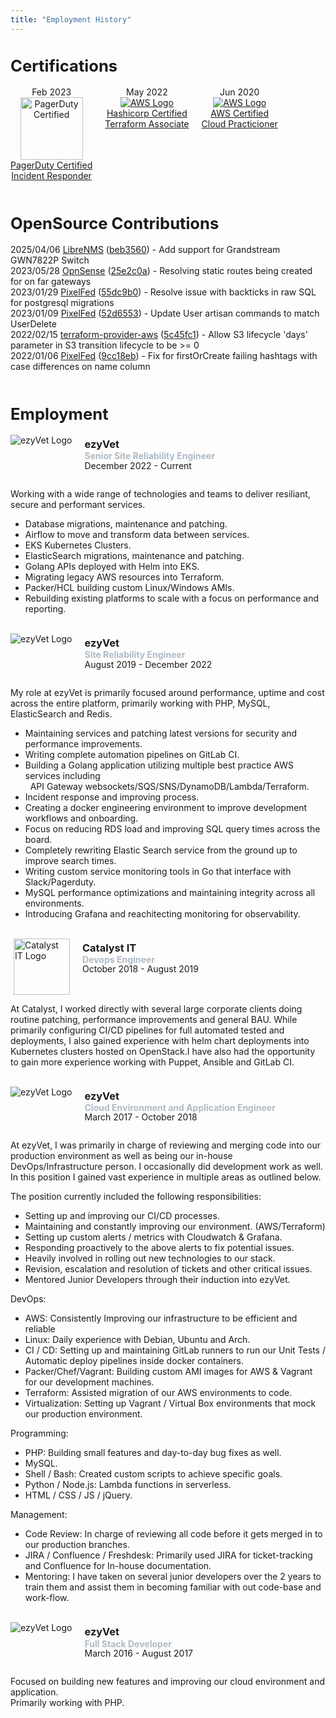 ```yaml
---
title: "Employment History"
---
```


<h1 style="font-size: 1.6rem;" class="animate__animated animate__pulse animate__faster">
    Certifications
</h1>
<div style="display: flex;">
    <div style="flex-direction: row; text-align: center; margin-right: 20px">
        Feb 2023</br>
        <a href="https://www.credly.com/users/daniel-mason.2a91e126/badges" target="_blank">
            <img alt="PagerDuty Certified" title="PagerDuty Certified" src="/pagerduty.png" height="100px" width="100px"><br/>
            PagerDuty Certified</br>Incident Responder
        </a>
    </div>
    <div style="flex-direction: row; text-align: center; margin-right: 20px">
        May 2022</br>
        <a href="https://www.credly.com/users/daniel-mason.2a91e126/badges" target="_blank">
            <img alt="AWS Logo" title="AWS Logo" src="/hashicorp.jpg"><br/>
            Hashicorp Certified</br>Terraform Associate
        </a>
    </div>
    <div style="flex-direction: row; text-align: center; margin-right: 20px">
        Jun 2020</br>
        <a href="https://www.credly.com/users/daniel-mason.2a91e126/badges" target="_blank">
            <img alt="AWS Logo" title="AWS Logo" src="/aws.jpg"><br/>
            AWS Certified</br>Cloud Practicioner
        </a>
    </div>
</div>
<br/>

<h1 style="font-size: 1.6rem;" class="animate__animated animate__pulse animate__faster">OpenSource Contributions</h1>
2025/04/06 <a href="https://www.librenms.org/" target="_blank">LibreNMS</a>
(<a href="https://github.com/librenms/librenms/commit/beb356073d30fac74e928dac96ffa4a9d63036c6" target="_blank">beb3560</a>)
- Add support for Grandstream GWN7822P Switch<br/>
2023/05/28 <a href="https://opnsense.org/" target="_blank">OpnSense</a>
(<a href="https://github.com/opnsense/core/commit/25e2c0a301e1437a98c8958637ca405a5fab21fa" target="_blank">25e2c0a</a>)
- Resolving static routes being created for on far gateways<br/>
2023/01/29 <a href="https://pixelfed.org/" target="_blank">PixelFed</a>
(<a href="https://github.com/pixelfed/pixelfed/pull/4122/commits/55dc9b0aaa4623491387d06fcb83fc9e937e5e16" target="_blank">55dc9b0</a>)
- Resolve issue with backticks in raw SQL for postgresql migrations<br/>
2023/01/09 <a href="https://pixelfed.org/" target="_blank">PixelFed</a>
(<a href="https://github.com/pixelfed/pixelfed/pull/4067/commits/52d65538cdfbebc73456db15390af3cfb8ee2d46" target="_blank">52d6553</a>)
- Update User artisan commands to match UserDelete<br/>
2022/02/15 <a href="https://registry.terraform.io/providers/hashicorp/aws" target="_blank">terraform-provider-aws</a>
(<a href="https://github.com/hashicorp/terraform-provider-aws/pull/23120/commits/5c45fc13a28d111abf44afe16246073dbe93c10c" target="_blank">5c45fc1</a>)
- Allow S3 lifecycle 'days' parameter in S3 transition lifecycle to be >= 0<br/>
2022/01/06 <a href="https://pixelfed.org/" target="_blank">PixelFed</a>
(<a href="https://github.com/pixelfed/pixelfed/pull/3122/commits/9cc18eb82acb46d2d8da22c66d12e55c192dbdb8" target="_blank">9cc18eb</a>)
- Fix for firstOrCreate failing hashtags with case differences on name column
<br/><br/>
<h1 style="font-size: 1.6rem;" class="animate__animated animate__pulse animate__faster">Employment</h1>
<div style="display: flex;">
    <div style="flex-direction: row; margin-right: 20px">
        <img alt="ezyVet Logo" title="ezyVet Logo" src="/ezyvet_logo.png">
    </div>
    <div style="flex-direction: row">
        <h3 style="margin-top: 5px">ezyVet</h3>
        <h4 style="margin-top:-16px; color: #afbac4">Senior Site Reliability Engineer</h4>
        <p style="margin-top:-20px;">December 2022 - Current</p>
    </div>
</div>

Working with a wide range of technologies and teams to deliver resiliant, secure and performant services.

- Database migrations, maintenance and patching.
- Airflow to move and transform data between services.
- EKS Kubernetes Clusters.
- ElasticSearch migrations, maintenance and patching.
- Golang APIs deployed with Helm into EKS.
- Migrating legacy AWS resources into Terraform.
- Packer/HCL building custom Linux/Windows AMIs.
- Rebuilding existing platforms to scale with a focus on performance and reporting.
  
<br/>
<div style="display: flex;">
    <div style="flex-direction: row; margin-right: 20px">
        <img alt="ezyVet Logo" title="ezyVet Logo" src="/ezyvet_logo.png">
    </div>
    <div style="flex-direction: row">
        <h3 style="margin-top: 5px">ezyVet</h3>
        <h4 style="margin-top:-16px; color: #afbac4">Site Reliability Engineer</h4>
        <p style="margin-top:-20px;">August 2019 - December 2022</p>
    </div>
</div>


My role at ezyVet is primarily focused around performance, uptime and cost across the entire platform, primarily working with PHP, MySQL, ElasticSearch and Redis.

- Maintaining services and patching latest versions for security and performance improvements.
- Writing complete automation pipelines on GitLab CI.
- Building a Golang application utilizing multiple best practice AWS services including<br/>&nbsp;&nbsp;API Gateway websockets/SQS/SNS/DynamoDB/Lambda/Terraform.
- Incident response and improving process.
- Creating a docker engineering environment to improve development workflows and onboarding.
- Focus on reducing RDS load and improving SQL query times across the board.
- Completely rewriting Elastic Search service from the ground up to improve search times.
- Writing custom service monitoring tools in Go that interface with Slack/Pagerduty.
- MySQL performance optimizations and maintaining integrity across all environments.
- Introducing Grafana and reachitecting monitoring for observability.

<br/>
<div style="display: flex;">
    <div style="flex-direction: row; margin-right: 20px; margin-left: 5px">
        <img alt="Catalyst IT Logo" width="90" title="Catalyst IT Logo" src="/catalyst_logo.png">
    </div>
    <div style="flex-direction: row">
        <h3 style="margin-top: 5px">Catalyst IT</h3>
        <h4 style="margin-top:-16px; color: #afbac4">Devops Engineer</h4>
        <p style="margin-top:-20px;">October 2018 - August 2019</p>
    </div>
</div>

At Catalyst, I worked directly with several large corporate clients doing routine patching, performance improvements and general BAU. While primarily configuring CI/CD pipelines for full automated tested and deployments, I also gained experience with helm chart deployments into Kubernetes clusters hosted on OpenStack.I have also had the opportunity to gain more experience working with Puppet, Ansible and GitLab CI.

<br/>
<div style="display: flex;">
    <div style="flex-direction: row; margin-right: 20px">
        <img alt="ezyVet Logo" title="ezyVet Logo" src="/ezyvet_logo.png">
    </div>
    <div style="flex-direction: row">
        <h3 style="margin-top: 5px">ezyVet</h3>
        <h4 style="margin-top:-16px; color: #afbac4">Cloud Environment and Application Engineer</h4>
        <p style="margin-top:-20px;">March 2017 - October 2018</p>
    </div>
</div>

At ezyVet, I was primarily in charge of reviewing and merging code into our production environment as well as being our in-house DevOps/Infrastructure person. I occasionally did development work as well. In this position I gained vast experience in multiple areas as outlined below.

The position currently included the following responsibilities:
- Setting up and improving our CI/CD processes.
- Maintaining and constantly improving our environment. (AWS/Terraform)
- Setting up custom alerts / metrics with Cloudwatch & Grafana.
- Responding proactively to the above alerts to fix potential issues.
- Heavily involved in rolling out new technologies to our stack.
- Revision, escalation and resolution of tickets and other critical issues.
- Mentored Junior Developers through their induction into ezyVet.

DevOps:
- AWS: Consistently Improving our infrastructure to be efficient and reliable
- Linux: Daily experience with Debian, Ubuntu and Arch.
- CI / CD: Setting up and maintaining GitLab runners to run our Unit Tests / Automatic deploy pipelines inside docker containers.
- Packer/Chef/Vagrant: Building custom AMI images for AWS & Vagrant for our development machines.
- Terraform: Assisted migration of our AWS environments to code.
- Virtualization: Setting up Vagrant / Virtual Box environments that mock our production environment.

Programming:
- PHP: Building small features and day-to-day bug fixes as well.
- MySQL.
- Shell / Bash: Created custom scripts to achieve specific goals.
- Python / Node.js: Lambda functions in serverless.
- HTML / CSS / JS / jQuery.

Management:
- Code Review: In charge of reviewing all code before it gets merged in to our production branches.
- JIRA / Confluence / Freshdesk: Primarily used JIRA for ticket-tracking and Confluence for In-house documentation.
- Mentoring: I have taken on several junior developers over the 2 years to train them and assist them in becoming familiar with out code-base and work-flow.

<br/>
<div style="display: flex;">
    <div style="flex-direction: row; margin-right: 20px">
        <img alt="ezyVet Logo" title="ezyVet Logo" src="/ezyvet_logo.png">
    </div>
    <div style="flex-direction: row">
        <h3 style="margin-top: 5px">ezyVet</h3>
        <h4 style="margin-top:-16px; color: #afbac4">Full Stack Developer</h4>
        <p style="margin-top:-20px;">March 2016 - August 2017</p>
    </div>
</div>
  	

Focused on building new features and improving our cloud environment and application.<br/>Primarily working with PHP.
